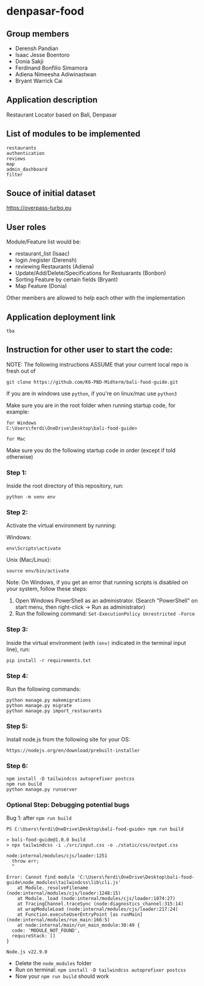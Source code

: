 # denpasar-food
## Group members
- Derensh Pandian		
- Isaac Jesse Boentoro		
- Donia Sakji		
- Ferdinand Bonfilio Simamora		
- Adiena Nimeesha Adiwinastwan		
- Bryant Warrick Cai		

## Application description
Restaurant Locator based on Bali, Denpasar

## List of modules to be implemented
```
restaurants
authentication
reviews
map 
admin_dashboard
filter
```



## Souce of initial dataset
https://overpass-turbo.eu

## User roles
Module/Feature list would be:
- ⁠restaurant_list (Isaac)
- login /register (Derensh)
- reviewing Restaurants (Adiena)
- ⁠Update/Add/Delete/Specifications for Restuarants (Bonbon)
- Sorting Feature by certain fields (Bryant)
- ⁠Map Feature (Donia)

Other members are allowed to help each other with the implementation

## Application deployment link
```
tba
```

## Instruction for other user to start the code:
NOTE: The following instructions ASSUME that your current local repo is fresh out of 
```
git clone https://github.com/K6-PBD-Midterm/bali-food-guide.git
```

If you are in windows use `python`, if you're on linux/mac use `python3`

Make sure you are in the root folder when running startup code, for example:

```
for Windows
C:\Users\ferdi\OneDrive\Desktop\bali-food-guide>

for Mac

```

Make sure you do the following startup code in order (except if told otherwise)

### Step 1:
Inside the root directory of this repository, run:
```
python -m venv env
```

### Step 2:
Activate the virtual environment by running:

Windows:
```
env\Scripts\activate
```

Unix (Mac/Linux):
```
source env/bin/activate
```

Note: On Windows, if you get an error that running scripts is disabled on your system, follow these steps:
1. Open Windows PowerShell as an administrator. (Search "PowerShell" on start menu, then right-click -> Run as administrator)
2. Run the following command: `Set-ExecutionPolicy Unrestricted -Force`

### Step 3:
Inside the virtual environment (with `(env)` indicated in the terminal input line), run:
```
pip install -r requirements.txt
```

### Step 4:
Run the following commands:
```
python manage.py makemigrations
python manage.py migrate
python manage.py import_restaurants
```

### Step 5:

Install node.js from the following site for your OS:
```
https://nodejs.org/en/download/prebuilt-installer
```

### Step 6:
```
npm install -D tailwindcss autoprefixer postcss
npm run build
python manage.py runserver
```

### Optional Step: Debugging potential bugs

Bug 1: after `npm run build`
```
PS C:\Users\ferdi\OneDrive\Desktop\bali-food-guide> npm run build

> bali-food-guide@1.0.0 build
> npx tailwindcss -i ./src/input.css -o ./static/css/output.css

node:internal/modules/cjs/loader:1251
  throw err;
  ^

Error: Cannot find module 'C:\Users\ferdi\OneDrive\Desktop\bali-food-guide\node_modules\tailwindcss\lib\cli.js'
    at Module._resolveFilename (node:internal/modules/cjs/loader:1248:15)
    at Module._load (node:internal/modules/cjs/loader:1074:27)
    at TracingChannel.traceSync (node:diagnostics_channel:315:14)
    at wrapModuleLoad (node:internal/modules/cjs/loader:217:24)
    at Function.executeUserEntryPoint [as runMain] (node:internal/modules/run_main:166:5)
    at node:internal/main/run_main_module:30:49 {
  code: 'MODULE_NOT_FOUND',
  requireStack: []
}

Node.js v22.9.0
```

- Delete the `node_modules` folder
- Run on terminal: `npm install -D tailwindcss autoprefixer postcss`
- Now your `npm run build` should work
